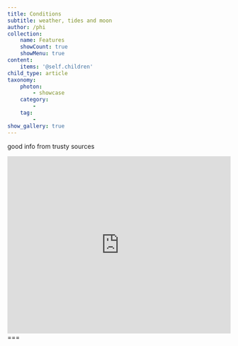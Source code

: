 ```yaml
---
title: Conditions
subtitle: weather, tides and moon
author: /phi
collection:
    name: Features
    showCount: true
    showMenu: true
content:
    items: '@self.children'
child_type: article
taxonomy:
    photon:
        - showcase
    category: 
        - 
    tag: 
        - 
show_gallery: true
---
```


good info from trusty sources

<iframe width="100%" height="400" src="https://embed.windy.com/embed2.html?lat=44.253&lon=-124.060&zoom=10&level=surface&overlay=wind&menu=&message=&marker=&calendar=&pressure=&type=map&location=coordinates&detail=&detailLat=44.430&detailLon=-124.070&metricWind=default&metricTemp=default&radarRange=-1" frameborder="0"></iframe> 
===



